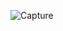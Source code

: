 ![Capture](https://github.com/abdullah1772/Helmet-Detection-App/assets/88187437/71f6530c-42cc-4d42-b441-a7337ef29739)
